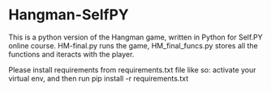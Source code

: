 # Hangman-SelfPY
This is a python version of the Hangman game, written in Python for Self.PY online course.
HM-final.py runs the game, HM_final_funcs.py stores all the functions and iteracts with the player.

Please install requirements from requirements.txt file like so:
    activate your virtual env, and then run pip install -r requirements.txt
